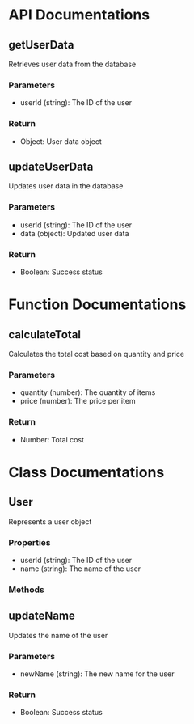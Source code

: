 # API Documentations
## getUserData
Retrieves user data from the database

### Parameters
- userId (string): The ID of the user

### Return
- Object: User data object

## updateUserData
Updates user data in the database

### Parameters
- userId (string): The ID of the user
- data (object): Updated user data

### Return
- Boolean: Success status

# Function Documentations
## calculateTotal
Calculates the total cost based on quantity and price

### Parameters
- quantity (number): The quantity of items
- price (number): The price per item

### Return
- Number: Total cost

# Class Documentations
## User
Represents a user object

### Properties
- userId (string): The ID of the user
- name (string): The name of the user

### Methods
## updateName
Updates the name of the user

### Parameters
- newName (string): The new name for the user

### Return
- Boolean: Success status